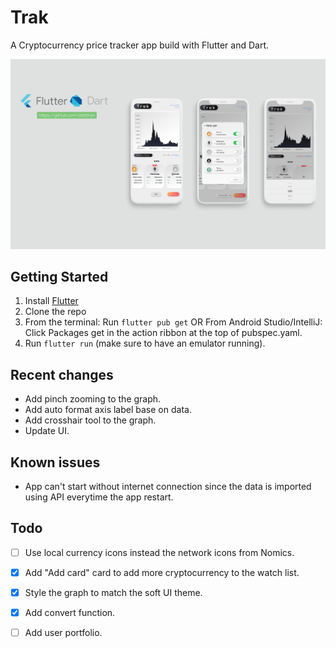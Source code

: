 # Trak

A Cryptocurrency price tracker app build with Flutter and Dart.

![](images/image.png)

## Getting Started

1. Install [Flutter](https://flutter.io)
2. Clone the repo
3. From the terminal: Run `flutter pub get` OR 
   From Android Studio/IntelliJ: Click Packages get in the action ribbon at the top of pubspec.yaml.
4. Run `flutter run` (make sure to have an emulator running).

## Recent changes
- Add pinch zooming to the graph.
- Add auto format axis label base on data.
- Add crosshair tool to the graph.
- Update UI.

## Known issues
- App can't start without internet connection since the data is imported using API everytime the app restart.

## Todo

- [ ] Use local currency icons instead the network icons from Nomics. <removed>
- [x] Add "Add card" card to add more cryptocurrency to the watch list.
- [x] Style the graph to match the soft UI theme.
- [x] Add convert function.
- [ ] Add user portfolio.


